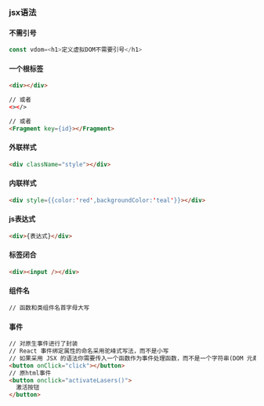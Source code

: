 ### jsx语法

#### 不需引号

```javascript
const vdom=<h1>定义虚拟DOM不需要引号</h1>
```

#### 一个根标签

```html
<div></div>

// 或者
<></>

// 或者
<Fragment key={id}></Fragment>
```

#### 外联样式

```html
<div className="style"></div>
```

#### 内联样式

```html
<div style={{color:'red',backgroundColor:'teal'}}></div>
```

#### js表达式

```html
<div>{表达式}</div>
```

#### 标签闭合

```html
<div><input /></div>
```

#### 组件名

```html
// 函数和类组件名首字母大写
```

#### 事件

```html
// 对原生事件进行了封装
// React 事件绑定属性的命名采用驼峰式写法，而不是小写
// 如果采用 JSX 的语法你需要传入一个函数作为事件处理函数，而不是一个字符串(DOM 元素的写法)
<button onClick="click"></button>
// 原html事件
<button onclick="activateLasers()">
  激活按钮
</button>
```


